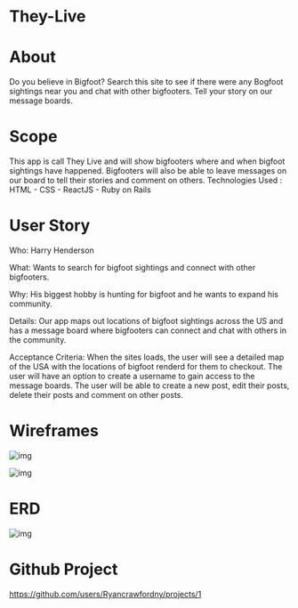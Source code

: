 # They-Live
# About 
  Do you believe in Bigfoot? Search this site to see if there were any Bogfoot sightings near you and chat with other bigfooters.  Tell your story on our message boards.
  
# Scope
  This app is call They Live and will show bigfooters where and when bigfoot sightings have happened. Bigfooters will also be able to leave messages on our board to tell their stories and comment on others.
Technologies Used : 
  HTML - CSS - ReactJS - Ruby on Rails
  
# User Story
Who:
  Harry Henderson

What:
  Wants to search for bigfoot sightings and connect with other bigfooters.

Why:
 His biggest hobby is hunting for bigfoot and he wants to expand his community.

Details:
  Our app maps out locations of bigfoot sightings across the US and has a message board where bigfooters can connect and chat with others in the community.

Acceptance Criteria:
  When the sites loads, the user will see a detailed map of the USA with the locations of bigfoot renderd for them to checkout.
  The user will have an option to create a username to gain access to the message boards.
  The user will be able to create a new post, edit their posts, delete their posts and comment on other posts.
  
# Wireframes 

![img](https://i.imgur.com/sXnZ9z2.jpg)

![img](https://imgur.com/sXnZ9z2.jpg)

# ERD

![img](https://i.imgur.com/KIs0qvR.jpg)


# Github Project

https://github.com/users/Ryancrawfordny/projects/1



